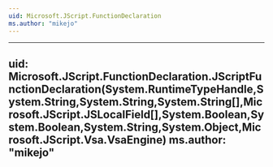 ```yaml
---
uid: Microsoft.JScript.FunctionDeclaration
ms.author: "mikejo"
---
```


---
uid: Microsoft.JScript.FunctionDeclaration.JScriptFunctionDeclaration(System.RuntimeTypeHandle,System.String,System.String,System.String[],Microsoft.JScript.JSLocalField[],System.Boolean,System.Boolean,System.String,System.Object,Microsoft.JScript.Vsa.VsaEngine)
ms.author: "mikejo"
---
